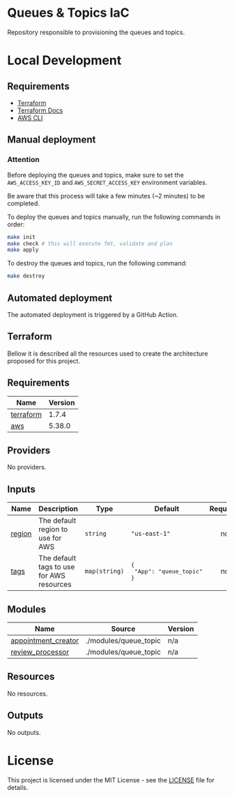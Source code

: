 # Queues & Topics IaC

Repository responsible to provisioning the queues and topics.

# Local Development

## Requirements

- [Terraform](https://www.terraform.io/downloads.html)
- [Terraform Docs](https://github.com/terraform-docs/terraform-docs)
- [AWS CLI](https://aws.amazon.com/cli/)

## Manual deployment

### Attention

Before deploying the queues and topics, make sure to set the `AWS_ACCESS_KEY_ID` and `AWS_SECRET_ACCESS_KEY` environment variables.

Be aware that this process will take a few minutes (~2 minutes) to be completed.

To deploy the queues and topics manually, run the following commands in order:

```bash
make init
make check # this will execute fmt, validate and plan
make apply
```

To destroy the queues and topics, run the following command:

```bash
make destroy
```

## Automated deployment

The automated deployment is triggered by a GitHub Action.

## Terraform

Bellow it is described all the resources used to create the architecture proposed for this project.

<!-- BEGIN_TF_DOCS -->

## Requirements

| Name                                                                      | Version |
| ------------------------------------------------------------------------- | ------- |
| <a name="requirement_terraform"></a> [terraform](#requirement\_terraform) | 1.7.4   |
| <a name="requirement_aws"></a> [aws](#requirement\_aws)                   | 5.38.0  |
## Providers

No providers.
## Inputs

| Name                                                 | Description                               | Type          | Default                                     | Required |
| ---------------------------------------------------- | ----------------------------------------- | ------------- | ------------------------------------------- | :------: |
| <a name="input_region"></a> [region](#input\_region) | The default region to use for AWS         | `string`      | `"us-east-1"`                               |    no    |
| <a name="input_tags"></a> [tags](#input\_tags)       | The default tags to use for AWS resources | `map(string)` | <pre>{<br>  "App": "queue_topic"<br>}</pre> |    no    |
## Modules

| Name                                                                                            | Source                | Version |
| ----------------------------------------------------------------------------------------------- | --------------------- | ------- |
| <a name="module_appointment_creator"></a> [appointment\_creator](#module\_appointment\_creator) | ./modules/queue_topic | n/a     |
| <a name="module_review_processor"></a> [review\_processor](#module\_review\_processor)          | ./modules/queue_topic | n/a     |
## Resources

No resources.
## Outputs

No outputs.
<!-- END_TF_DOCS -->

# License

This project is licensed under the MIT License - see the [LICENSE](LICENSE) file for details.